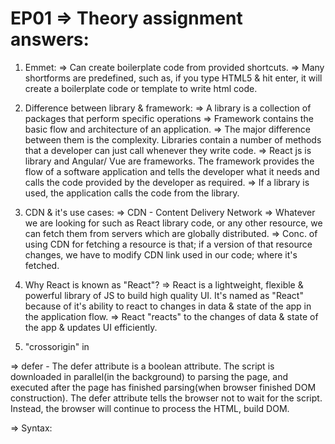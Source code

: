 # EP01 => Theory assignment answers:

1) Emmet:
=>  Can create boilerplate code from provided shortcuts.
=>  Many shortforms are predefined, such as, if you type HTML5 & hit enter,
it will create a boilerplate code or template to write html code.

2) Difference between library & framework:
=>  A library is a collection of packages that perform specific operations 
=>  Framework contains the basic flow and architecture of an application. 
=>  The major difference between them is the complexity. Libraries contain a number of methods that a      developer can just call whenever they write code.
=>  React js is library and Angular/ Vue are frameworks. The framework provides the flow of a software application and tells the developer what it needs and calls the code provided by the developer as required. =>  If a library is used, the application calls the code from the library.

3) CDN & it's use cases:
=> CDN - Content Delivery Network
=> Whatever we are looking for such as React library code, or any other resource, we can fetch them from 
servers which are globally distributed.
=> Conc. of using CDN for fetching a resource is that; if a version of that resource changes, we have to modify CDN link used in our code; where it's fetched.

4) Why React is known as "React"?
=> React is a lightweight, flexible & powerful library of JS to build high quality UI. It's named as "React" because of it's ability to react to changes in data & state of the app in the application flow.
=> React "reacts" to the changes of data & state of the app & updates UI efficiently.

5) "crossorigin" in <script> tag:
=>  The crossorigin attribute sets the mode of the request to an HTTP CORS Request. 
=>  The purpose of crossorigin attribute is used to share the resources from one domain to another domain. =>  Basically, it is used to handle the CORS request. It is used to handle the CORS request that checks whether it is safe to allow for sharing the resources from other domains.

6) CORS request: 
=>  Cross Origin Resource Sharing
=>  Detail info: "https://developer.mozilla.org/en-US/docs/Web/HTTP/CORS"

7) Difference between React & ReactDOM:
=>  React is a JavaScript library for building User Interfaces whereas ReactDOM is also JavaScript library that allows React to interact with the DOM.
=>  The react package contains React.createElement(), React.Component, React.Children, and other helpers related to elements and component classes. You can think of these as the isomorphic or universal helpers that you need to build components.
=>  The react-dom package contains ReactDOM.render(), and in react-dom/server we have server-side rendering support with ReactDOMServer.renderToString() and ReactDOMServer.renderToStaticMarkup().

8) Difference between react.development.js & react.production.js:
=>  Development is the stage of an application before it's made public while production is the term used for the same application when it's made public. 
=>  Development build is several times (maybe 3-5x) slower than the production build.

9) async & defer:
=>  async - The async attribute is a boolean attribute. The script is downloaded in parallel(in the background) to parsing the page, and executed as soon as it is available (do not block HTML DOM construction during downloading process) and don’t wait for anything.
=> Syntax: <script src="demo_async.js" async></script>

=>  defer - The defer attribute is a boolean attribute. The script is downloaded in parallel(in the background) to parsing the page, and executed after the page has finished parsing(when browser finished DOM construction). The defer attribute tells the browser not to wait for the script. Instead, the browser will continue to process the HTML, build DOM.

=>  Syntax: <script src="demo_defer.js" defer></script>